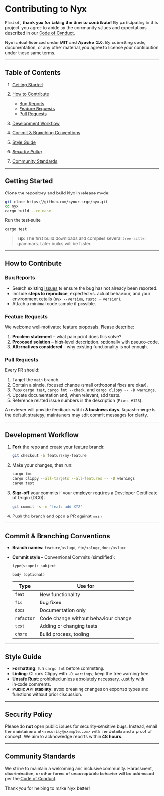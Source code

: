 # Contributing to Nyx

First off, **thank you for taking the time to contribute!** By participating in this project, you agree to abide by the community values and expectations described in our [Code of Conduct](CODE_OF_CONDUCT.md).

Nyx is dual‑licensed under **MIT** and **Apache‑2.0**. By submitting code, documentation, or any other material, you agree to license your contribution under these same terms.

---

## Table of Contents

1. [Getting Started](#getting-started)
2. [How to Contribute](#how-to-contribute)

    * [Bug Reports](#bug-reports)
    * [Feature Requests](#feature-requests)
    * [Pull Requests](#pull-requests)
3. [Development Workflow](#development-workflow)
4. [Commit & Branching Conventions](#commit--branching-conventions)
5. [Style Guide](#style-guide)
6. [Security Policy](#security-policy)
7. [Community Standards](#community-standards)

---

## Getting Started

Clone the repository and build Nyx in release mode:

```bash
git clone https://github.com/<your‑org>/nyx.git
cd nyx
cargo build --release
```

Run the test‑suite:

```bash
cargo test
```

> **Tip**: The first build downloads and compiles several `tree‑sitter` grammars. Later builds will be faster.

---

## How to Contribute

### Bug Reports

* Search existing [issues](https://github.com/<your‑org>/nyx/issues) to ensure the bug has not already been reported.
* Include **steps to reproduce**, expected vs. actual behaviour, and your environment details (`nyx --version`, `rustc --version`).
* Attach a minimal code sample if possible.

### Feature Requests

We welcome well‑motivated feature proposals. Please describe:

1. **Problem statement** – what pain point does this solve?
2. **Proposed solution** – high‑level description, optionally with pseudo‑code.
3. **Alternatives considered** – why existing functionality is not enough.

### Pull Requests

Every PR should:

1. Target the `main` branch.
2. Contain a single, focused change (small orthogonal fixes are okay).
3. Pass `cargo test`, `cargo fmt --check`, and `cargo clippy -- -D warnings`.
4. Update documentation and, when relevant, add tests.
5. Reference related issue numbers in the description (`Fixes #123`).

A reviewer will provide feedback within **3 business days**. Squash‑merge is the default strategy; maintainers may edit commit messages for clarity.

---

## Development Workflow

1. **Fork** the repo and create your feature branch:

   ```bash
   git checkout -b feature/my‑feature
   ```

2. Make your changes, then run:

   ```bash
   cargo fmt
   cargo clippy --all-targets --all-features -- -D warnings
   cargo test
   ```

3. **Sign‑off** your commits if your employer requires a Developer Certificate of Origin (DCO):

   ```bash
   git commit -s -m "feat: add XYZ"
   ```

4. Push the branch and open a PR against `main`.

---

## Commit & Branching Conventions

* **Branch names**: `feature/<slug>`, `fix/<slug>`, `docs/<slug>`
* **Commit style** – Conventional Commits (simplified):

  ```text
  type(scope): subject

  body (optional)
  ```

  | Type       | Use for                              |
  |------------|--------------------------------------|
  | `feat`     | New functionality                    |
  | `fix`      | Bug fixes                            |
  | `docs`     | Documentation only                   |
  | `refactor` | Code change without behaviour change |
  | `test`     | Adding or changing tests             |
  | `chore`    | Build process, tooling               |

---

## Style Guide

* **Formatting**: run `cargo fmt` before committing.
* **Linting**: CI runs Clippy with `-D warnings`; keep the tree warning‑free.
* **Unsafe Rust**: prohibited unless absolutely necessary. Justify with in‑code comments.
* **Public API stability**: avoid breaking changes on exported types and functions without prior discussion.

---

## Security Policy

Please do **not** open public issues for security‑sensitive bugs. Instead, email the maintainers at `<security@example.com>` with the details and a proof of concept. We aim to acknowledge reports within **48 hours**.

---

## Community Standards

We strive to maintain a welcoming and inclusive community. Harassment, discrimination, or other forms of unacceptable behavior will be addressed per the [Code of Conduct](CODE_OF_CONDUCT.md).

Thank you for helping to make Nyx better!
